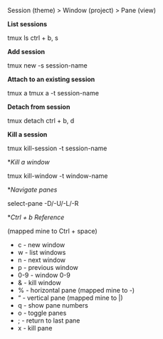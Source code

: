 Session (theme) > Window (project) > Pane (view)

**List sessions**

tmux ls
ctrl + b, s

**Add session**

tmux new -s session-name

**Attach to an existing session**

tmux a
tmux a -t session-name

**Detach from session**

tmux detach
ctrl + b, d

**Kill a session**

tmux kill-session -t session-name

**Kill a window*

tmux kill-window -t window-name

**Navigate panes*

select-pane -D/-U/-L/-R

**Ctrl + b Reference*

(mapped mine to Ctrl + space)

* c - new window
* w - list windows
* n - next window
* p - previous window
* 0-9 - window 0-9
* & - kill window
* % - horizontal pane (mapped mine to -)
* “ - vertical pane (mapped mine to |)
* q - show pane numbers
* o - toggle panes
* ; - return to last pane
* x - kill pane
